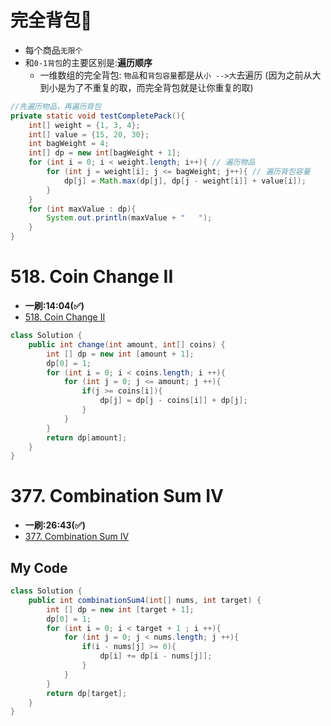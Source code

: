 # 完全背包🎒
* 每个商品`无限个`
* 和`0-1背包`的主要区别是:**遍历顺序**
  * 一维数组的完全背包: `物品`和`背包容量`都是从`小 -->大`去遍历 (因为之前从大到小是为了不重复的取，而完全背包就是让你重复的取)

```java
//先遍历物品，再遍历背包
private static void testCompletePack(){
    int[] weight = {1, 3, 4};
    int[] value = {15, 20, 30};
    int bagWeight = 4;
    int[] dp = new int[bagWeight + 1];
    for (int i = 0; i < weight.length; i++){ // 遍历物品
        for (int j = weight[i]; j <= bagWeight; j++){ // 遍历背包容量
            dp[j] = Math.max(dp[j], dp[j - weight[i]] + value[i]);
        }
    }
    for (int maxValue : dp){
        System.out.println(maxValue + "   ");
    }
}
```

# 518. Coin Change II
* **一刷:14:04(✅)**
* [518. Coin Change II](https://leetcode.com/problems/coin-change-ii/)

```java
class Solution {
    public int change(int amount, int[] coins) {
        int [] dp = new int [amount + 1];
        dp[0] = 1;
        for (int i = 0; i < coins.length; i ++){
            for (int j = 0; j <= amount; j ++){
                if(j >= coins[i]){
                    dp[j] = dp[j - coins[i]] + dp[j];
                }
            }
        }
        return dp[amount];
    }
}
```

# 377. Combination Sum IV
* **一刷:26:43(✅)**
* [377. Combination Sum IV](https://leetcode.com/problems/combination-sum-iv/)

## My Code
```java
class Solution {
    public int combinationSum4(int[] nums, int target) {
        int [] dp = new int [target + 1];
        dp[0] = 1;
        for (int i = 0; i < target + 1 ; i ++){
            for (int j = 0; j < nums.length; j ++){
                if(i - nums[j] >= 0){
                    dp[i] += dp[i - nums[j]];
                }
            }
        }
        return dp[target];
    }
}
```